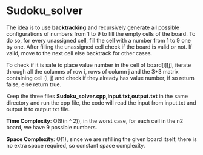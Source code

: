 # Sudoku_solver
The idea is to use **backtracking** and recursively generate all possible configurations of numbers from 1 to 9 to fill the empty cells of the board. To do so, for every unassigned cell, fill the cell with a number from 1 to 9 one by one. After filling the unassigned cell check if the board is valid or not. If valid, move to the next cell else backtrack for other cases. 

To check if it is safe to place value number in the cell of board[i][j], iterate through all the columns of row i, rows of column j and the 3*3 matrix containing   cell (i, j) and check if they already has value number, if so return false, else return true.

Keep the three files **Sudoku_solver.cpp,input.txt,output.txt** in the same directory and run the cpp file, the code will read the input from input.txt and output it to output.txt file.

**Time Complexity**: O(9(n ^ 2)), in the worst case, for each cell in the n2 board, we have 9 possible numbers.

**Space Complexity**: O(1), since we are refilling the given board itself, there is no extra space required, so constant space complexity.
